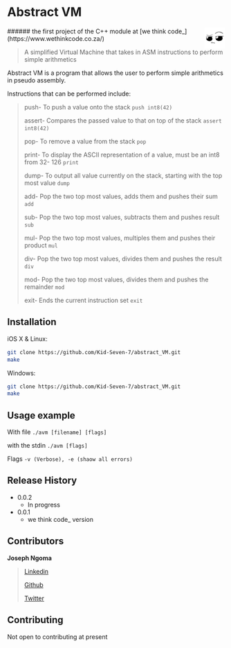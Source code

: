 # Abstract VM
<img align="right" src="https://raw.githubusercontent.com/Kid-Seven-7/images/master/SprayWhat.png" width="48">
###### the first project of the C++ module at [we think code_](https://www.wethinkcode.co.za/)

>A simplified Virtual Machine that takes in ASM instructions to
perform simple arithmetics

Abstract VM is a program that allows the user to perform simple arithmetics in pseudo assembly.

Instructions that can be performed include:
>push- To push a value onto the stack ``push int8(42)``
>
>assert- Compares the passed value to that on top of the stack ``assert int8(42)``
>
>pop- To remove a value from the stack ``pop``
>
>print- To display the ASCII representation of a value, must be an int8 from 32- 126 ``print``
>
>dump- To output all value currently on the stack, starting with the top most value ``dump``
>
>add- Pop the two top most values, adds them and pushes their sum ``add``
>
>sub- Pop the two top most values, subtracts them and pushes result ``sub``
>
>mul- Pop the two top most values, multiples them and pushes their product ``mul``
>
>div- Pop the two top most values, divides them and pushes the result ``div``
>
>mod- Pop the two top most values, divides them and pushes the remainder ``mod``
>
>exit- Ends the current instruction set ``exit``
>

## Installation

iOS X & Linux:

```sh
git clone https://github.com/Kid-Seven-7/abstract_VM.git
make
```

Windows:

```sh
git clone https://github.com/Kid-Seven-7/abstract_VM.git
make
```

## Usage example

With file ``./avm [filename] [flags] ``

with the stdin ``./avm [flags] ``

Flags ``-v (Verbose), -e (shaow all errors)``

## Release History

* 0.0.2
	* In progress
* 0.0.1
  * we think code_ version

## Contributors

**Joseph Ngoma**
>[Linkedin](https://www.linkedin.com/in/joseph-ngoma-03189214b/)
>
>[Github](https://github.com/Kid-Seven-7)
>
>[Twitter](https://twitter.com/mr_joey0707)
>

## Contributing

Not open to contributing at present
